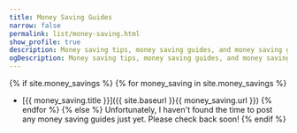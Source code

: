 ```yaml
---
title: Money Saving Guides
narrow: false
permalink: list/money-saving.html
show_profile: true
description: Money saving tips, money saving guides, and money saving glitches from a money saving enthusiast.
ogDescription: Money saving tips, money saving guides, and money saving glitches from a money saving enthusiast.
---
```


{% if site.money_savings %}
    {% for money_saving in site.money_savings %}
- [{{ money_saving.title }}]({{ site.baseurl }}{{ money_saving.url }})
    {% endfor %}
{% else %}
Unfortunately, I haven't found the time to post any money saving guides just yet. Please check back soon!
{% endif %}